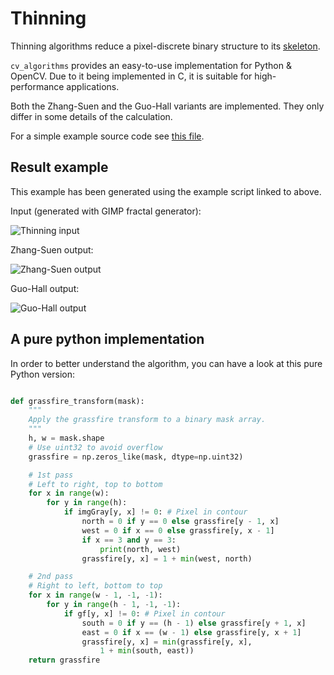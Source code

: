 # Thinning

Thinning algorithms reduce a pixel-discrete binary structure to its [skeleton](https://en.wikipedia.org/wiki/Topological_skeleton).

`cv_algorithms` provides an easy-to-use implementation for Python & OpenCV. Due to it being implemented in C, it is suitable for high-performance applications.

Both the Zhang-Suen and the Guo-Hall variants are implemented. They only differ in some details of the calculation.

For a simple example source code see [this file](https://github.com/ulikoehler/cv_algorithms/blob/master/examples/thinning.py).

## Result example

This example has been generated using the example script linked to above.

Input (generated with GIMP fractal generator):

![Thinning input](https://github.com/ulikoehler/cv_algorithms/blob/master/examples/thinning-example.png)

Zhang-Suen output:

![Zhang-Suen output](https://raw.githubusercontent.com/ulikoehler/cv_algorithms/master/examples/zhang-suen-result.png)

Guo-Hall output:

![Guo-Hall output](https://raw.githubusercontent.com/ulikoehler/cv_algorithms/master/examples/guo-hall-result.png)


## A pure python implementation

In order to better understand the algorithm, you can have a look at this pure Python version:

```python

def grassfire_transform(mask):
    """
    Apply the grassfire transform to a binary mask array.
    """
    h, w = mask.shape
    # Use uint32 to avoid overflow
    grassfire = np.zeros_like(mask, dtype=np.uint32)

    # 1st pass
    # Left to right, top to bottom
    for x in range(w):
        for y in range(h):
            if imgGray[y, x] != 0: # Pixel in contour
                north = 0 if y == 0 else grassfire[y - 1, x]
                west = 0 if x == 0 else grassfire[y, x - 1]
                if x == 3 and y == 3:
                    print(north, west)
                grassfire[y, x] = 1 + min(west, north)

    # 2nd pass
    # Right to left, bottom to top
    for x in range(w - 1, -1, -1):
        for y in range(h - 1, -1, -1):
            if gf[y, x] != 0: # Pixel in contour
                south = 0 if y == (h - 1) else grassfire[y + 1, x]
                east = 0 if x == (w - 1) else grassfire[y, x + 1]
                grassfire[y, x] = min(grassfire[y, x],
                    1 + min(south, east))
    return grassfire

```
